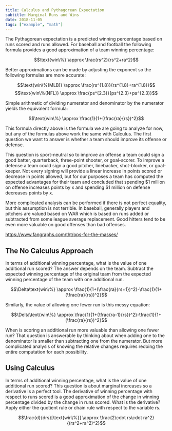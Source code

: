 ```yaml
---
title: Calculus and Pythagorean Expectation
subtitle: Marginal Runs and Wins
date: 2018-11-05
tags: ["example", "math"]
---
```



The Pythagorean expectation is a predicted winning percentage based on runs scored and runs allowed. For baseball and football the following formula provides a good approximation of a team winning percentage:

$$\text{win\%} \approx \frac{rs^2}{rs^2+ra^2}$$

Better approximations can be made by adjusting the exponent so the following formulas are more accurate:

$$\text{win\%(MLB)} \approx \frac{rs^{1.8}}{rs^{1.8}+ra^{1.8}}$$
$$\text{win\%(NFL)} \approx \frac{ps^{2.3}}{ps^{2.3}+pa^{2.3}}$$

Simple arithmetic of dividing numerator and denominator by the numerator yields the equivalent formula:

$$\text{win\%} \approx \frac{1}{1+(\frac{ra}{rs})^2}$$

This formula directly above is the formula we are going to analyze for now, but any of the formulas above work the same with Calculus. The first question we want to answer is whether a team should improve its offense or defense. 

This question is sport-neutral so to improve an offense a team could sign a good batter, quarterback, three-point shooter, or goal-scorer. To improve a defense a team could sign a good pitcher, linebacker, shot-blocker, or goal-keeper. Not every signing will provide a linear increase in points scored or decrease in points allowed, but for our purposes a team has computed the expected advantages for their team and concluded that spending $1 million on offense increases points by x and spending $1 million on defense decreases points by x. 

More complicated analysis can be performed if there is not perfect equality, but this assumption is not terrible. In baseball, generally players and pitchers are valued based on WAR which is based on runs added or subtracted from some league average replacement. Good hitters tend to be even more valuable on good offenses than bad offenses.

https://www.fangraphs.com/tht/ops-for-the-masses/

## The No Calculus Approach

In terms of additional winning percentage, what is the value of one additional run scored? The answer depends on the team. Subtract the expected winning percentage of the original team from the expected winning percentage of the team with one additional run.

$$\Delta\text{win\%} \approx \frac{1}{1+(\frac{ra}{rs+1})^2}-\frac{1}{1+(\frac{ra}{rs})^2}$$

Similarly, the value of allowing one fewer run is this messy equation:

$$\Delta\text{win\%} \approx \frac{1}{1+(\frac{ra-1}{rs})^2}-\frac{1}{1+(\frac{ra}{rs})^2}$$

When is scoring an additional run more valuable than allowing one fewer run? That question is answerable by thinking about when adding one to the denominator is smaller than subtracting one from the numerator. But more complicated analysis of knowing the relative changes requires redoing the entire computation for each possibility.

## Using Calculus

In terms of additional winning percentage, what is the value of one additional run scored? This question is about marginal increases so a derivative is a perfect tool. The derivative of winning percentage with respect to runs scored is a good approximation of the change in winning percentage divided by the change in runs scored. What is the derivative? Apply either the quotient rule or chain rule with respect to the variable rs.

$$\frac{d}{drs}[\text{win\%}] \approx \frac{2\cdot rs\cdot ra^2}{(rs^2+ra^2)^2}$$

